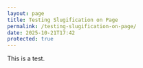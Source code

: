 ```yaml
---
layout: page
title: Testing Slugification on Page
permalink: /testing-slugification-on-page/
date: 2025-10-21T17:42
protected: true
---
```


This is a test.